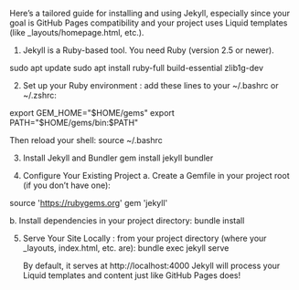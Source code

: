 Here’s a tailored guide for installing and using Jekyll, especially since your goal is GitHub Pages compatibility and your project uses Liquid templates (like _layouts/homepage.html, etc.).

1. Jekyll is a Ruby-based tool. You need Ruby (version 2.5 or newer).

sudo apt update
sudo apt install ruby-full build-essential zlib1g-dev

2. Set up your Ruby environment : add these lines to your ~/.bashrc or ~/.zshrc:

export GEM_HOME="$HOME/gems"
export PATH="$HOME/gems/bin:$PATH"

Then reload your shell:
source ~/.bashrc

3. Install Jekyll and Bundler
gem install jekyll bundler

4. Configure Your Existing Project
a. Create a Gemfile in your project root (if you don’t have one):

source 'https://rubygems.org'
gem 'jekyll'

b. Install dependencies in your project directory:
bundle install

5. Serve Your Site Locally : from your project directory (where your _layouts, index.html, etc. are):
bundle exec jekyll serve

    By default, it serves at http://localhost:4000
    Jekyll will process your Liquid templates and content just like GitHub Pages does!

